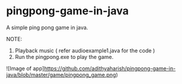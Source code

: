 # pingpong-game-in-java

A simple ping pong game in java.

NOTE:
1. Playback music ( refer audioexample1.java for the code )
2. Run the pingpong.exe to play the game.

![Image of app]https://github.com/adithyaharish/pingpong-game-in-java/blob/master/game/pingpong_game.png)</br>
